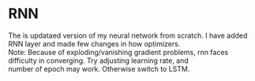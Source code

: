 # RNN
The is updataed version of my neural network from scratch. I have added RNN layer and made few changes in how optimizers.<br>
Note: Because of exploding/vanishing gradient problems, rnn faces difficulty in converging. Try adjusting learning rate, and <br>
number of epoch may work. Otherwise switch to LSTM.
